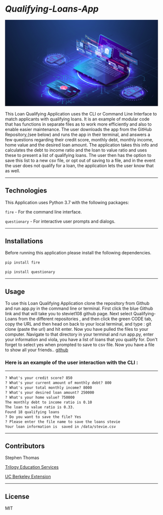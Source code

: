 # *Qualifying-Loans-App*

![Fintech image from Getty stock images](fintech-image.png)

This Loan Qualifying Application uses the CLI or Command Line Interface to match applicants with qualifying loans. It is an example of modular code that has functions in separate files as to work more efficiently and also to enable easier maintenance.
The user downloads the app from the GitHub Repository,(see below) and runs the app in their terminal, and answers a few questions regarding their credit score, monthly debt, monthly income, home value and the desired loan amount. The application takes this info and calculates the debt to income ratio and the loan to value ratio and uses these to present a list of qualifying loans. The user then has the option to save this list to a new csv file, or opt out of saving to a file, and in the event the user does not qualify for a loan, the application lets the user know that as well.

---
##  Technologies 

This Application uses Python 3.7 with the following packages:

``` fire ```          - For the command line interface.

``` questionary ```   - For interactive user prompts and dialogs.

---
##  Installations 

Before running this application please install the following dependencies.

``` pip install fire ```

``` pip install questionary ```

---
##  Usage 

To use this Loan Qualifying Application clone the repository from Github and run app.py in the command line or terminal. First click the blue Github link and that will take you to steviet108 github page. Next select Qualifying-Loans from the different repositories , and then click the green CODE tab, copy the URL and then head on back to your local terminal, and type : git clone (paste the url) and hit enter. Now you have pulled the files to your computer. Navigate to that directory in your terminal and run app.py, enter your information and viola, you have a list of loans that you qualify for. Don't forget to select yes when prompted to save to csv file. Now you have a file to show all your friends.. 
[github](https://github.com/steviet108/Qualifying-Loans.git)


### Here is an example of the user interaction with the CLI : ###
---
```(dev) stephenthomas@steviet108eth-MacBook-Pro loan_qualifier_app % python3 app.py
? What's your credit score? 850
? What's your current amount of monthly debt? 800
? What's your total monthly income? 8000
? What's your desired loan amount? 250000
? What's your home value? 750000
The monthly debt to income ratio is 0.10
The loan to value ratio is 0.33.
Found 18 qualifying loans
? Do you want to save the file? Yes
? Please enter the file name to save the loans stevie
Your loan information is  saved in /data/stevie.csv
```
---
## Contributors 

Stephen Thomas

[Trilogy Education Services](https://www.trilogyed.com/)

[UC Berkeley Extension](https://extension.berkeley.edu/)


---
##  License 

MIT
